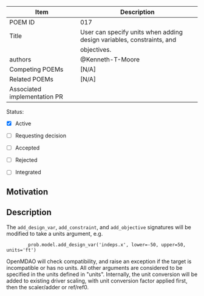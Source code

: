| Item                        | Description                                                              |
| --------------------------- | ------------------------------------------------------------------------ |
| POEM ID                     | 017                                                                      |
| Title                       | User can specify units when adding design variables, constraints, and    |
|                             | objectives.                                                              |
| authors                     | @Kenneth-T-Moore                                                         |
| Competing POEMs             | [N/A]                                                                    |
| Related POEMs               | [N/A]                                                                    |
| Associated implementation PR|                                                                          |

Status:

- [x] Active
- [ ] Requesting decision
- [ ] Accepted
- [ ] Rejected
- [ ] Integrated


Motivation
----------


Description
-----------

The `add_design_var`, `add_constraint`, and `add_objective` signatures will be modified to take a units
argument, e.g.

```
        prob.model.add_design_var('indeps.x', lower=-50, upper=50, units='ft')
```

OpenMDAO will check compatibility, and raise an exception if the target is incompatible or has no units.  All
other arguments are considered to be specified in the units defined in "units".  Internally, the unit
conversion will be added to existing driver scaling, with unit conversion factor applied first, then the
scaler/adder or ref/ref0.



